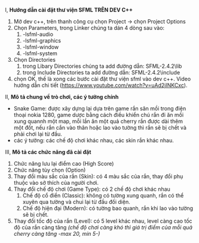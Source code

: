 I, **Hướng dẫn cài đặt thư viện SFML TRÊN DEV C++**
 1. Mở dev c++, trên thanh công cụ chọn Project -> chọn Project Options
 2. Chọn Parameters, trong Linker chúng ta dán 4 dòng sau vào:
     1. -lsfml-audio
     2. -lsfml-graphics
     3. -lsfml-window
     4. -lsfml-system 
 3. Chọn Directories
     1. trong Libary Directories chúng ta add đường dẫn: SFML-2.4.2\lib
     2. trong Include Directories ta add đường dẫn: SFML-2.4.2\include
 4. chọn OK, thế là xong các bước cài đặt thư viện sfml vào dev c++. Video hướng dẫn chi tiết (https://www.youtube.com/watch?v=uAd2jINKCxc).
 
II, **Mô tả chung về trò chơi, các ý tưởng chính**
* Snake Game: được xây dựng lại dựa trên game rắn săn mồi trong điện thoại nokia 1280, game dược bằng cách điều khiển chú rắn đi ăn mồi xung quannh một map, mỗi lần ăn một quả cherry rắn được dài thêm một đốt, nếu rắn cắn vào thân hoặc lao vào tường thì rắn sẽ bị chết và phải chơi lại từ đầu.
* các ý tưởng: các chế độ chơi khác nhau, các skin rắn khác nhau.

III, **Mô tả các chức năng đã cài đặt**
 1. Chức năng lưu lại điểm cao (High Score)
 2. Chức năng tùy chọn (Option)
  1. Thay đổi màu sắc của rắn (Skin): có 4 màu sắc của rắn, thay đổi phụ thuộc vào sở thích của người chơi.
  2. Thay đổi chế độ chơi (Game Type): có 2 chế độ chơi khác nhau
     1. Chế độ cổ điển (Classic): không có tường xung quanh, rắn có thể xuyên qua tường và chui lại từ đầu đối diện.
     2. Chế độ hiện đại (Modern): có tường bao quanh, rắn khi lao vào tường sẽ bị chết.
  3. Thay đổi tốc độ của rắn (Level): có 5 level khác nhau, level càng cao tốc độ của rắn càng tăng
*(chế độ chơi càng khó thì giá trị điểm của mỗi quả cherry càng tăng -max 20, min 5-)*
  
